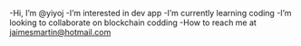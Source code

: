-Hi, I’m @yiyoj
-I’m interested in dev app
-I’m currently learning coding
-I’m looking to collaborate on blockchain codding
-How to reach me at jaimesmartin@hotmail.com 

<!---
yiyoj/yiyoj is a ✨ special ✨ repository because its `README.md` (this file) appears on your GitHub profile.
You can click the Preview link to take a look at your changes.
--->
